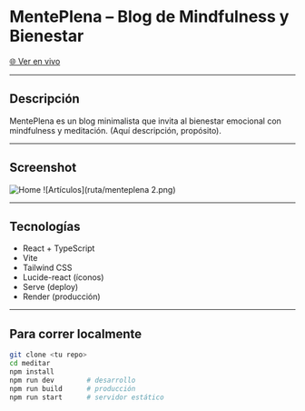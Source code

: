 # MentePlena – Blog de Mindfulness y Bienestar

[🌐 Ver en vivo](https://menteplena.onrender.com)

---

##  Descripción
MentePlena es un blog minimalista que invita al bienestar emocional con mindfulness y meditación. (Aquí descripción, propósito).

---

##  Screenshot
![Home](ruta/menteplena.png)
![Artículos](ruta/menteplena 2.png)

---

##  Tecnologías
- React + TypeScript
- Vite
- Tailwind CSS
- Lucide-react (íconos)
- Serve (deploy)
- Render (producción)

---

##  Para correr localmente

```bash
git clone <tu repo>
cd meditar
npm install
npm run dev        # desarrollo
npm run build      # producción
npm run start      # servidor estático
